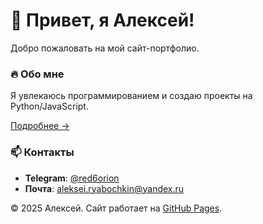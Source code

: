 <link rel="icon" href="assets/images/favicon.png">

# 🚀 Привет, я Алексей!  

Добро пожаловать на мой сайт-портфолио.  

### 🔥 Обо мне  
Я увлекаюсь программированием и создаю проекты на Python/JavaScript.  

[Подробнее →](about.md)

### 📫 Контакты  
- **Telegram**: [@red6orion](https://t.me/red6orion)  
- **Почта**: [aleksei.ryabochkin@yandex.ru](mailto:aleksei.ryabochkin@yandex.ru)  

© 2025 Алексей. Сайт работает на [GitHub Pages](https://pages.github.com/).
